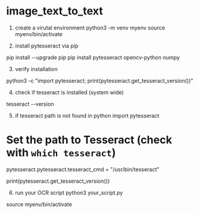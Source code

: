 # image_text_to_text

1. create a virutal environment
python3 -m venv myenv
source myenv/bin/activate

2. install pytesseract via pip

pip install --upgrade pip
pip install pytesseract opencv-python numpy

3. verify installation

python3 -c "import pytesseract; print(pytesseract.get_tesseract_version())"


4. check if tesseract is installed (system wide)

tesseract --version

5. if tesseract path is not found in  python
import pytesseract

# Set the path to Tesseract (check with `which tesseract`)
pytesseract.pytesseract.tesseract_cmd = "/usr/bin/tesseract"

print(pytesseract.get_tesseract_version())


6. run your OCR script
python3 your_script.py


source myenv/bin/activate
